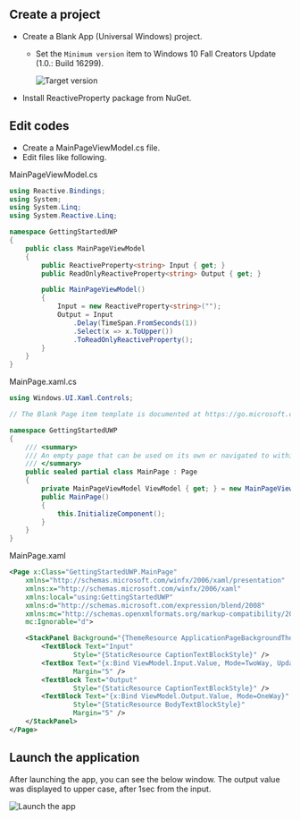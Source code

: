 ## Create a project
- Create a Blank App (Universal Windows) project.
    - Set the `Minimum version` item to Windows 10 Fall Creators Update (1.0.: Build 16299).

      ![Target version](./images/uwp-target-version.png)

- Install ReactiveProperty package from NuGet.

## Edit codes
- Create a MainPageViewModel.cs file.
- Edit files like following.

MainPageViewModel.cs
```csharp
using Reactive.Bindings;
using System;
using System.Linq;
using System.Reactive.Linq;

namespace GettingStartedUWP
{
    public class MainPageViewModel
    {
        public ReactiveProperty<string> Input { get; }
        public ReadOnlyReactiveProperty<string> Output { get; }

        public MainPageViewModel()
        {
            Input = new ReactiveProperty<string>("");
            Output = Input
                .Delay(TimeSpan.FromSeconds(1))
                .Select(x => x.ToUpper())
                .ToReadOnlyReactiveProperty();
        }
    }
}
```

MainPage.xaml.cs
```csharp
using Windows.UI.Xaml.Controls;

// The Blank Page item template is documented at https://go.microsoft.com/fwlink/?LinkId=402352&clcid=0x409

namespace GettingStartedUWP
{
    /// <summary>
    /// An empty page that can be used on its own or navigated to within a Frame.
    /// </summary>
    public sealed partial class MainPage : Page
    {
        private MainPageViewModel ViewModel { get; } = new MainPageViewModel();
        public MainPage()
        {
            this.InitializeComponent();
        }
    }
}
```

MainPage.xaml
```xml
<Page x:Class="GettingStartedUWP.MainPage"
    xmlns="http://schemas.microsoft.com/winfx/2006/xaml/presentation"
    xmlns:x="http://schemas.microsoft.com/winfx/2006/xaml"
    xmlns:local="using:GettingStartedUWP"
    xmlns:d="http://schemas.microsoft.com/expression/blend/2008"
    xmlns:mc="http://schemas.openxmlformats.org/markup-compatibility/2006"
    mc:Ignorable="d">

    <StackPanel Background="{ThemeResource ApplicationPageBackgroundThemeBrush}">
        <TextBlock Text="Input"
                Style="{StaticResource CaptionTextBlockStyle}" />
        <TextBox Text="{x:Bind ViewModel.Input.Value, Mode=TwoWay, UpdateSourceTrigger=PropertyChanged}"
                Margin="5" />
        <TextBlock Text="Output"
                Style="{StaticResource CaptionTextBlockStyle}" />
        <TextBlock Text="{x:Bind ViewModel.Output.Value, Mode=OneWay}"
                Style="{StaticResource BodyTextBlockStyle}"
                Margin="5" />
    </StackPanel>
</Page>
```

## Launch the application

After launching the app, you can see the below window.
The output value was displayed to upper case, after 1sec from the input.

![Launch the app](./images/launch-uwp-app.gif)
